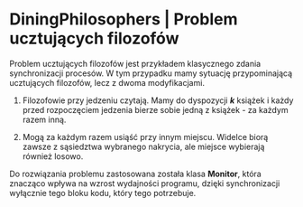 # DiningPhilosophers | Problem ucztujących filozofów
Problem ucztujących filozofów jest przykładem klasycznego zdania synchronizacji procesów.
W tym przypadku mamy sytuację przypominającą ucztujących filozofów, lecz z dwoma modyfikacjami.

1. Filozofowie przy jedzeniu czytają. Mamy do dyspozycji _**k**_ książek i każdy przed rozpoczęciem jedzenia bierze sobie jedną z książek - za każdym razem inną.

2. Mogą za każdym razem usiąść przy innym miejscu. Widelce biorą zawsze z sąsiedztwa wybranego nakrycia, ale miejsce wybierają również losowo.

Do rozwiązania problemu zastosowana została klasa __Monitor__, która znacząco wpływa na wzrost wydajności programu, dzięki synchronizacji wyłącznie tego bloku kodu, który tego potrzebuje.
